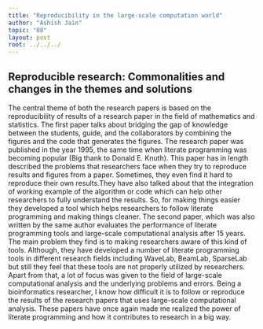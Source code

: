 ```yaml
---
title: "Reproducibility in the large-scale computation world"
author: "Ashish Jain"
topic: "08"
layout: post
root: ../../../
---
```


## Reproducible research: Commonalities and changes in the themes and solutions

The central theme of both the research papers is based on the reproducibility of results of a research paper in the field of mathematics and statistics. The first paper talks about bridging the gap of knowledge between the students, guide, and the collaborators by combining the figures and the code that generates the figures. The research paper was published in the year 1995, the same time when literate programming was becoming popular (Big thank to Donald E. Knuth). This paper has in length described the problems that researchers face when they try to reproduce results and figures from a paper. Sometimes, they even find it hard to reproduce their own results.They have also talked about that the integration of working example of the algorithm or code which can help other researchers to fully understand the results. So, for making things easier they developed a tool which helps researchers to follow literate programming and making things cleaner. The second paper, which was also written by the same author evaluates the performance of literate programming tools and large-scale computational analysis after 15 years. The main problem they find is to making researchers aware of this kind of tools. Although, they have developed a number of literate programming tools in different research fields including WaveLab, BeamLab, SparseLab but still they feel that these tools are not properly utilized by researchers. Apart from that, a lot of focus was given to the field of large-scale computational analysis and the underlying problems and errors. Being a bioinformatics researcher, I know how difficult it is to follow or reproduce the results of the research papers that uses large-scale computational analysis. These papers have once again made me realized the power of literate programming and how it contributes to research in a big way.
